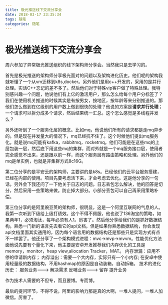 ```yaml
---
title: 极光推送线下交流分享会
date: 2018-03-17 23:35:34
tags: 随笔
categories: 随笔
---
```

# 极光推送线下交流分享会

周六参加了异常极光推送组织的线下架构师分享会。当然我只是去学习的。

<!--more-->

首先是极光推送的架构师分享极光面对的问题以及架构进化历史。他们呢的架构我就听懂了一个从vm迁移到k8s,docker。另外他们是用c++开发的，采用的是并行处理。实话C++忘记的差不多了。然后他们对于特殊vip客户做了特殊处理。我特别感兴趣一个问题，他说他们有上亿的激活用户，那么怎么给每个用户分标签了？我们在使用机关推送的时候其实是有按男女，按地区，按年龄等来分别推送的。那他们怎么做到在亿级别的用户数上做到很快的处理？他说的方案是**请求并行处理**；一个请求可以拆分成多个请求，然后结果统一汇总。这个怎么感觉是多线程并发么？

另外还听到了一个服务化层的概念。比如mq，他说他们所有的请求都是走mq异步的。但是现在并发量大的情况下，mq已经抗不住了。这个时候他们提出mq服务化。就是说mq可能有kafka，rabbitmq，rocketmq。他们可能是在这些mq的上层包装一层，然后底下用这些mq的集群，而对外就是一个mq服务接口层，使用者完全感觉不出来，还是跟以前一样，而这个服务层有路由策略和处理。另外他们的mq是单实例，也就是非集群方式8c16G。

第二位分享的是平安云的架构师，主要讲的是k8s。已经他们的云平台服务搭建，已经在内部的使用。项目先要考虑活下来，才会考虑去优化。这是他分享的一句话。另外会下我还问了一下他关于日志的问题。日志丢包怎么解决，他的回答是切分，然后采用一些策略来做。防止掉大部分。小部分丢包可以自己再采用策略补偿。

第三位分享的是阿里豌豆荚的架构师，很明显，这是一个阿里互联网的气息的人。我第一次听到下级给上级打绩效。这个不得不佩服，他也说了136淘宝的策略，如果两年1，必须淘汰，每年必须有人1。厉害了。然后他分享给我们的是抓好数据结构。熟悉一门新的语言先去看它的api文档，但是如果你熟悉数据结构，你会发现api文档里面其实通用的，因为每个语言用的数据结构还是那些只是实现方式有点不一样罢了。他还分享了一个架构模式进程：mvc->mvp->mvvm。性能优化方法面他说先要有个量化下来，他主要是安卓开发推荐我们内存优化的工具是memory，monitor，heap view,aliocation Tracker，MAT。
内存泄漏：应用不停的申请新内存；
内存溢出：需要一个大内存，实际只有一个小内存;
在安卓中使用轻量级的数据结构，不用hashmap的原因是自动装箱，自动拆箱。
技术的进化历史：
服务业务---> 解决需求
反哺业务---> 留存
提升业务

作为技术人需要的不但专，而且要博。专而博。

最后的提问环节，不得不说，阿里的影响力那是真的大啊，一堆人提问，一堆人加微信。厉害了。
